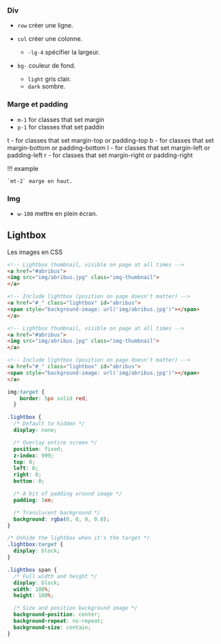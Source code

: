 
### Div

* `row` créer une ligne.
* `col` créer une colonne.

    * `-lg-4` spécifier la largeur.


* `bg-` couleur de fond.

    * `light` gris clair.
    * `dark` sombre.

### Marge et padding

* `m-1` for classes that set margin
* `p-1` for classes that set paddin


t - for classes that set margin-top or padding-top
b - for classes that set margin-bottom or padding-bottom
l - for classes that set margin-left or padding-left
r - for classes that set margin-right or padding-right

!!! example

    `mt-2` marge en haut.

### Img

* `w-100` mettre en plein écran.


## Lightbox

Les images en CSS 

``` html
<!-- Lightbox thumbnail, visible on page at all times -->
<a href="#abribus">
<img src="img/abribus.jpg" class="img-thumbnail">
</a>

<!-- Include lightbox (position on page doesn't matter) -->
<a href="#_" class="lightbox" id="abribus">
<span style="background-image: url('img/abribus.jpg')"></span>
</a>
```


``` html
<!-- Lightbox thumbnail, visible on page at all times -->
<a href="#abribus">
<img src="img/abribus.jpg" class="img-thumbnail">
</a>

<!-- Include lightbox (position on page doesn't matter) -->
<a href="#_" class="lightbox" id="abribus">
<span style="background-image: url('img/abribus.jpg')"></span>
</a>
```

```css
img:target {
    border: 5px solid red;
  }

.lightbox {
  /* Default to hidden */
  display: none;

  /* Overlay entire screen */
  position: fixed;
  z-index: 999;
  top: 0;
  left: 0;
  right: 0;
  bottom: 0;

  /* A bit of padding around image */
  padding: 1em;

  /* Translucent background */
  background: rgba(0, 0, 0, 0.8);
}

/* Unhide the lightbox when it's the target */
.lightbox:target {
  display: block;
}

.lightbox span {
  /* Full width and height */
  display: block;
  width: 100%;
  height: 100%;

  /* Size and position background image */
  background-position: center;
  background-repeat: no-repeat;
  background-size: contain;
}
```
